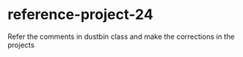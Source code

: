 # reference-project-24
Refer the comments in dustbin class and make the corrections in the projects
